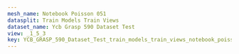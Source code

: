 ```yaml
---
mesh_name: Notebook Poisson 051
datasplit: Train Models Train Views
dataset_name: Ycb Grasp 590 Dataset Test
view: _1_5_3
key: YCB_GRASP_590_Dataset_Test_train_models_train_views_notebook_poisson_051__1_5_3
---
```

